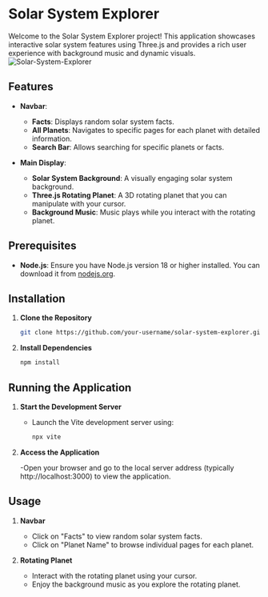 # Solar System Explorer

Welcome to the Solar System Explorer project! This application showcases interactive solar system features using Three.js and provides a rich user experience with background music and dynamic visuals.
![Solar-System-Explorer](https://github.com/user-attachments/assets/65b12fd3-1767-4403-b29e-2da52697b13c)


## Features

- **Navbar**:
  - **Facts**: Displays random solar system facts.
  - **All Planets**: Navigates to specific pages for each planet with detailed information.
  - **Search Bar**: Allows searching for specific planets or facts.

- **Main Display**:
  - **Solar System Background**: A visually engaging solar system background.
  - **Three.js Rotating Planet**: A 3D rotating planet that you can manipulate with your cursor.
  - **Background Music**: Music plays while you interact with the rotating planet.

## Prerequisites

- **Node.js**: Ensure you have Node.js version 18 or higher installed. You can download it from [nodejs.org](https://nodejs.org/).

## Installation

1. **Clone the Repository**

   ```bash
   git clone https://github.com/your-username/solar-system-explorer.git](https://github.com/JoshT1984/threeJS_Project.git

3. **Install Dependencies**
   
   ```bash
   npm install

## Running the Application

1. **Start the Development Server**
   
   - Launch the Vite development server using:
     ```bash
     npx vite

2. **Access the Application**

   -Open your browser and go to the local server address (typically http://localhost:3000) to view the application.

## Usage

1. **Navbar**

   - Click on "Facts" to view random solar system facts.
   - Click on "Planet Name" to browse individual pages for each planet.

2. **Rotating Planet**

   - Interact with the rotating planet using your cursor.
   - Enjoy the background music as you explore the rotating planet.
   


